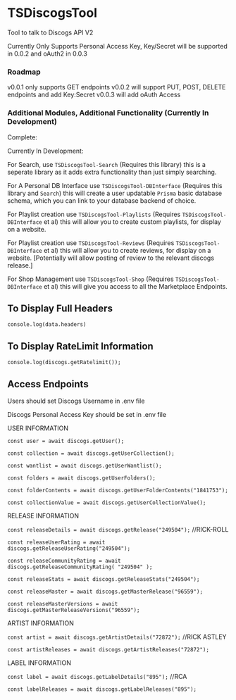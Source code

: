 # TSDiscogsTool

Tool to talk to Discogs API V2

Currently Only Supports Personal Access Key, Key/Secret will be supported in 0.0.2 and oAuth2 in 0.0.3

### Roadmap

v0.0.1 only supports GET endpoints
v0.0.2 will support PUT, POST, DELETE endpoints and add Key:Secret
v0.0.3 will add oAuth Access

### Additional Modules, Additional Functionality (Currently In Development)

Complete:

Currently In Development:

For Search, use `TSDiscogsTool-Search` (Requires this library) this is a seperate library as it adds extra functionality than just simply searching.

For A Personal DB Interface use `TSDiscogsTool-DBInterface` (Requires this library and `Search`) this will create a user updatable `Prisma` basic database schema, which you can link to your database backend of choice.

For Playlist creation use `TSDiscogsTool-Playlists` (Requires `TSDiscogsTool-DBInterface` et al) this will allow you to create custom playlists, for display on a website.

For Playlist creation use `TSDiscogsTool-Reviews` (Requires `TSDiscogsTool-DBInterface` et al) this will allow you to create reviews, for display on a website. [Potentially will allow posting of review to the relevant discogs release.]

For Shop Management use `TSDiscogsTool-Shop` (Requires `TSDiscogsTool-DBInterface` et al) this will give you access to all the Marketplace Endpoints.

## To Display Full Headers

`console.log(data.headers)`

## To Display RateLimit Information

`console.log(discogs.getRatelimit());`

## Access Endpoints

Users should set Discogs Username in .env file

Discogs Personal Access Key should be set in .env file

USER INFORMATION

`const user = await discogs.getUser();`

`const collection = await discogs.getUserCollection();`

`const wantlist = await discogs.getUserWantlist();`

`const folders = await discogs.getUserFolders();`

`const folderContents = await discogs.getUserFolderContents("1841753");`

`const collectionValue = await discogs.getUserCollectionValue();`

RELEASE INFORMATION

`const releaseDetails = await discogs.getRelease("249504");` //RICK-ROLL

`const releaseUserRating = await discogs.getReleaseUserRating("249504");`

`const releaseCommunityRating = await discogs.getReleaseCommunityRating( "249504" );`

`const releaseStats = await discogs.getReleaseStats("249504");`

`const releaseMaster = await discogs.getMasterRelease("96559");`

`const releaseMasterVersions = await discogs.getMasterReleaseVersions("96559");`

ARTIST INFORMATION

`const artist = await discogs.getArtistDetails("72872");` //RICK ASTLEY

`const artistReleases = await discogs.getArtistReleases("72872");`

LABEL INFORMATION

`const label = await discogs.getLabelDetails("895");` //RCA

`const labelReleases = await discogs.getLabelReleases("895");`
